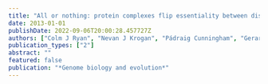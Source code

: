 ```yaml
---
title: "All or nothing: protein complexes flip essentiality between distantly related eukaryotes"
date: 2013-01-01
publishDate: 2022-09-06T20:00:28.457727Z
authors: ["Colm J Ryan", "Nevan J Krogan", "Pádraig Cunningham", "Gerard Cagney"]
publication_types: ["2"]
abstract: ""
featured: false
publication: "*Genome biology and evolution*"
---
```


